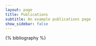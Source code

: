 ```yaml
---
layout: page
title: Publications
subtitle: An example publications page
show_sidebar: false
---
```




{% bibliography %}

